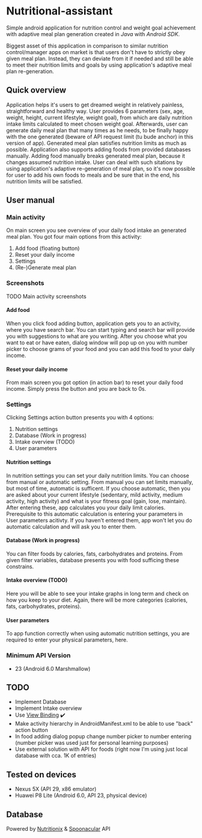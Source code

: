 # Nutritional-assistant
Simple android application for nutrition control and weight goal achievement with adaptive meal plan generation created in _Java_ with _Android SDK_.

Biggest asset of this application in comparison to similar nutrition control/manager apps on market is that users don't have to strictly obey given meal plan. Instead, they can deviate from it if needed and still be able to meet their nutrition limits and goals by using application's adaptive meal plan re-generation.

## Quick overview
Application helps it's users to get dreamed weight in relatively painless, straightforward and healthy way. User provides 6 parameters (sex, age, weight, height, current lifestyle, weight goal), from which are daily nutrition intake limits calculated to meet chosen weight goal. Afterwards, user can generate daily meal plan that many times as he needs, to be finally happy with the one generated (beware of API request limit (tu bude anchor) in this version of app). Generated meal plan satisfies nutrition limits as much as possible. Application also supports adding foods from provided databases manually. Adding food manually breaks generated meal plan, because it changes assumed nutrition intake. User can deal with such sitations by using application's adaptive re-generation of meal plan, so it's now possible for user to add his own foods to meals and be sure that in the end, his nutrition limits will be satisfied.

## User manual

### Main activity
On main screen you see overview of your daily food intake an generated meal plan. You got four main options from this activity:

1. Add food (floating button)
2. Reset your daily income
3. Settings
4. (Re-)Generate meal plan

### Screenshots
TODO Main activity screenshots

#### Add food
When you click food adding button, application gets you to an activity, where you have search bar.
You can start typing and search bar will provide you with suggestions to what are you writing.
After you choose what you want to eat or have eaten, dialog window will pop up on you with number picker to choose grams of your food
and you can add this food to your daily income.

#### Reset your daily income
From main screen you got option (in action bar) to reset your daily food income. Simply press the button and you are back to 0s.

### Settings
Clicking Settings action button presents you with 4 options:

1. Nutrition settings
2. Database (Work in progress)
3. Intake overview (TODO)
4. User parameters

#### Nutrition settings
In nutrition settings you can set your daily nutrition limits. You can choose from manual or automatic setting.
From manual you can set limits manually, but most of time, automatic is sufficent. If you choose automatic, then you are asked about your current lifestyle
(sedentary, mild activity, medium activity, high activity) and what is your fitness goal (gain, lose, maintain). After entering these, app calculates you your daily limit calories.
Prerequisite to this automatic calculation is entering your parameters in User parameters acitivty. If you haven't entered them, app won't let you do automatic calculation
and will ask you to enter them.

#### Database (Work in progress)
You can filter foods by calories, fats, carbohydrates and proteins. From given filter variables, database presents you with food sufficing these constrains.

#### Intake overview (TODO)
Here you will be able to see your intake graphs in long term and check on how you keep to your diet.
Again, there will be more categories (calories, fats, carbohydrates, proteins).

#### User parameters
To app function correctly when using automatic nutrition settings, you are required to enter your physical parameters, here.

### Minimum API Version
* 23 (Android 6.0 Marshmallow)

## TODO
* Implement Database
* Implement Intake overview
* Use [View Binding](https://developer.android.com/topic/libraries/view-binding) :heavy_check_mark:
* Make activity hierarchy in AndroidManifest.xml to be able to use "back" action button
* In food adding dialog popup change number picker to number entering (number picker was used just for personal learning purposes)
* Use external solution with API for foods (right now I'm using just local database with cca. 1K of entries)

## Tested on devices
* Nexus 5X (API 29, x86 emulator)
* Huawei P8 Lite (Android 6.0, API 23, physical device)

## Database
Powered by [Nutritionix](https://www.nutritionix.com/business/api) & [Spoonacular](https://spoonacular.com/food-api) API
